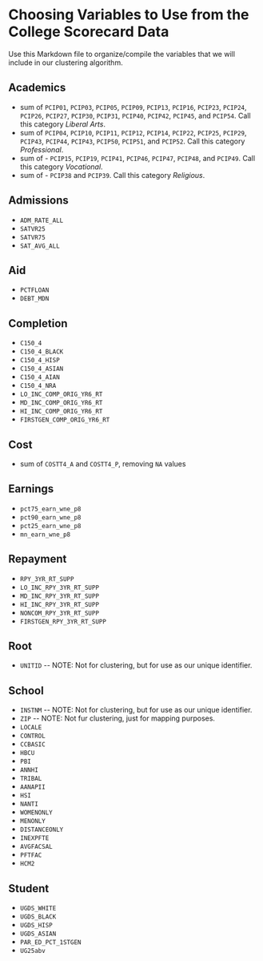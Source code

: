 # Choosing Variables to Use from the College Scorecard Data

Use this Markdown file to organize/compile the variables that we will include in our clustering algorithm.

## Academics
* sum of `PCIP01`, `PCIP03`, `PCIP05`, `PCIP09`, `PCIP13`, `PCIP16`, `PCIP23`, `PCIP24`, `PCIP26`, `PCIP27`, `PCIP30`, `PCIP31`, `PCIP40`, `PCIP42`, `PCIP45`, and `PCIP54`.  Call this category _Liberal Arts_.
* sum of `PCIP04`, `PCIP10`, `PCIP11`, `PCIP12`, `PCIP14`, `PCIP22`, `PCIP25`, `PCIP29`, `PCIP43`, `PCIP44`, `PCIP43`, `PCIP50`, `PCIP51`, and `PCIP52`. Call this category _Professional_.
* sum of - `PCIP15`, `PCIP19`, `PCIP41`, `PCIP46`, `PCIP47`, `PCIP48`, and `PCIP49`. Call this category _Vocational_.
* sum of - `PCIP38` and `PCIP39`. Call this category _Religious_.


## Admissions

* `ADM_RATE_ALL`
* `SATVR25`
* `SATVR75`
* `SAT_AVG_ALL`

## Aid  
* `PCTFLOAN`
* `DEBT_MDN`

## Completion
* `C150_4`
* `C150_4_BLACK`
* `C150_4_HISP`
* `C150_4_ASIAN`
* `C150_4_AIAN`
* `C150_4_NRA`
* `LO_INC_COMP_ORIG_YR6_RT`
* `MD_INC_COMP_ORIG_YR6_RT`
* `HI_INC_COMP_ORIG_YR6_RT`
* `FIRSTGEN_COMP_ORIG_YR6_RT`

## Cost  
* sum of `COSTT4_A` and `COSTT4_P`, removing `NA` values

## Earnings
* `pct75_earn_wne_p8`
* `pct90_earn_wne_p8`
* `pct25_earn_wne_p8`
* `mn_earn_wne_p8`


## Repayment
* `RPY_3YR_RT_SUPP`
* `LO_INC_RPY_3YR_RT_SUPP`
* `MD_INC_RPY_3YR_RT_SUPP`
* `HI_INC_RPY_3YR_RT_SUPP`
* `NONCOM_RPY_3YR_RT_SUPP`
* `FIRSTGEN_RPY_3YR_RT_SUPP`


## Root  
* `UNITID` -- NOTE: Not for clustering, but for use as our unique identifier.

## School

* `INSTNM` -- NOTE: Not for clustering, but for use as our unique identifier.
* `ZIP` -- NOTE: Not fur clustering, just for mapping purposes.
* `LOCALE` 
* `CONTROL`
* `CCBASIC`
* `HBCU`
* `PBI`
* `ANNHI`
* `TRIBAL`
* `AANAPII`
* `HSI`
* `NANTI`
* `WOMENONLY`
* `MENONLY`
* `DISTANCEONLY`
* `INEXPFTE`
* `AVGFACSAL`
* `PFTFAC`
* `HCM2`

## Student

* `UGDS_WHITE`
* `UGDS_BLACK`
* `UGDS_HISP`
* `UGDS_ASIAN`
* `PAR_ED_PCT_1STGEN`
* `UG25abv`
